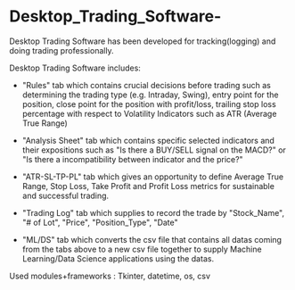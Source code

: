 # Desktop_Trading_Software-
Desktop Trading Software has been developed for tracking(logging) and doing trading professionally.   

Desktop Trading Software includes:  

* "Rules" tab which contains crucial decisions before trading such as determining the trading type (e.g. Intraday, Swing), entry point for the position, close point for the position with profit/loss, trailing stop loss percentage with respect to Volatility Indicators such as ATR (Average True Range)
> 
* "Analysis Sheet" tab which contains specific selected indicators and their expositions such as "Is there a BUY/SELL signal on the MACD?" or "Is there a incompatibility between indicator and the price?"
> 
* "ATR-SL-TP-PL" tab which gives an opportunity to define Average True Range, Stop Loss, Take Profit and Profit Loss metrics for sustainable and successful trading.
> 
* "Trading Log" tab which supplies to record the trade by "Stock_Name", "# of Lot", "Price", "Position_Type", "Date"
> 
* "ML/DS" tab which converts the csv file that contains all datas coming from the tabs above to a new csv file together to supply Machine Learning/Data Science applications using the datas.  

Used modules+frameworks : Tkinter, datetime, os, csv
